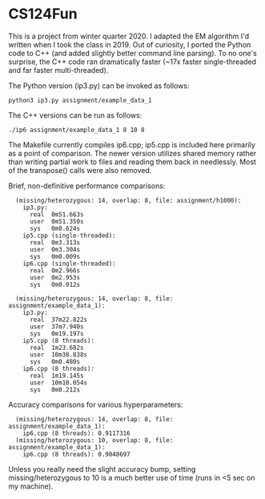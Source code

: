 # CS124Fun

This is a project from winter quarter 2020. I adapted the EM algorithm I'd
written when I took the class in 2019. Out of curiosity, I ported the Python
code to C++ (and added slightly better command line parsing). To no one's
surprise, the C++ code ran dramatically faster (~17x faster single-threaded
and far faster multi-threaded).

The Python version (ip3.py) can be invoked as follows:
```
python3 ip3.py assignment/example_data_1
```

The C++ versions can be run as follows:
```
./ip6 assignment/example_data_1 8 10 8
```

The Makefile currently compiles ip6.cpp; ip5.cpp is included here primarily as
a point of comparison. The newer version utilizes shared memory rather than
writing partial work to files and reading them back in needlessly. Most of the
transpose() calls were also removed.

Brief, non-definitive performance comparisons:
```
  (missing/heterozygous: 14, overlap: 8, file: assignment/h1000):
    ip3.py:
      real  0m51.663s
      user  0m51.350s
      sys   0m0.624s
    ip5.cpp (single-threaded):
      real  0m3.313s
      user  0m3.304s
      sys   0m0.009s
    ip6.cpp (single-threaded):
      real  0m2.966s
      user  0m2.953s
      sys   0m0.012s

  (missing/heterozygous: 14, overlap: 8, file: assignment/example_data_1):
    ip3.py:
      real  37m22.822s
      user  37m7.940s
      sys   0m19.197s
    ip5.cpp (8 threads):
      real  1m23.682s
      user  10m38.838s
      sys   0m0.480s
    ip6.cpp (8 threads):
      real  1m19.145s
      user  10m10.054s
      sys   0m0.212s
```

Accuracy comparisons for various hyperparameters:
```
  (missing/heterozygous: 14, overlap: 8, file: assignment/example_data_1):
    ip6.cpp (8 threads): 0.9117316
  (missing/heterozygous: 10, overlap: 8, file: assignment/example_data_1):
    ip6.cpp (8 threads): 0.9048697
```

Unless you really need the slight accuracy bump, setting missing/heterozygous
to 10 is a much better use of time (runs in <5 sec on my machine).
